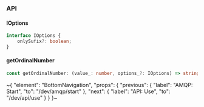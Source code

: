 

### API

#### IOptions

```ts
interface IOptions {
    onlySufix?: boolean;
}
```

#### getOrdinalNumber

```ts
const getOrdinalNumber: (value_: number, options_?: IOptions) => string;
```

~{
  "element": "BottomNavigation",
  "props": {
    "previous": {
      "label": "AMQP: Start",
      "to": "/dev/amqp/start"
    },
    "next": {
      "label": "API: Use",
      "to": "/dev/api/use"
    }
  }
}~
